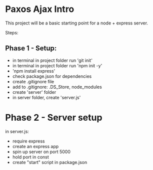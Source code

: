 Paxos Ajax Intro
===

This project will be a basic starting point for a node + express server.

Steps:

Phase 1 - Setup:
---

- in terminal in project folder run 'git init'
- in terminal in project folder run 'npm init -y'
- 'npm install express'
- check package.json for dependencies
- create .gitignore file
- add to .gitignore: .DS_Store, node_modules
- create 'server' folder
- in server folder, create 'server.js'

Phase 2 - Server setup
===

in server.js:

- require express
- create an express app
- spin up server on port 5000
- hold port in const
- create "start" script in package.json